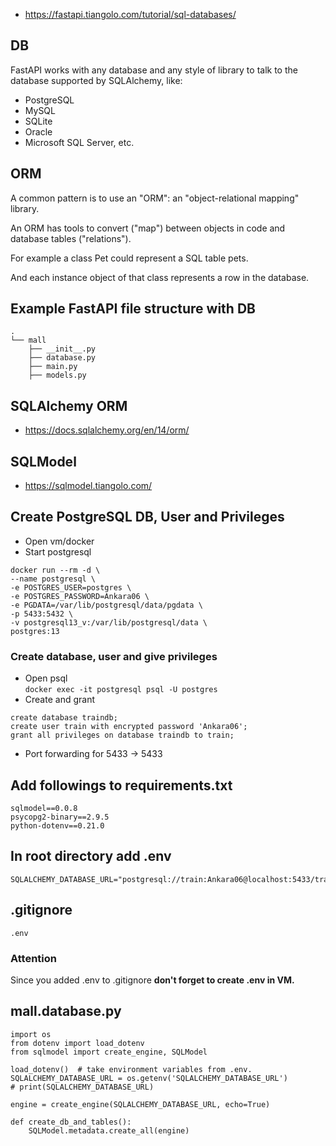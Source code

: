 - https://fastapi.tiangolo.com/tutorial/sql-databases/

## DB
FastAPI works with any database and any style of library to talk to the database supported by SQLAlchemy, like:

- PostgreSQL
- MySQL
- SQLite
- Oracle
- Microsoft SQL Server, etc.

## ORM
A common pattern is to use an "ORM": an "object-relational mapping" library.

An ORM has tools to convert ("map") between objects in code and database tables ("relations").

For example a class Pet could represent a SQL table pets.

And each instance object of that class represents a row in the database.

## Example FastAPI file structure with DB
```
.
└── mall
    ├── __init__.py
    ├── database.py
    ├── main.py
    ├── models.py
```

## SQLAlchemy ORM
- https://docs.sqlalchemy.org/en/14/orm/

## SQLModel
- https://sqlmodel.tiangolo.com/

## Create PostgreSQL DB, User and Privileges
- Open vm/docker
- Start postgresql
```
docker run --rm -d \
--name postgresql \
-e POSTGRES_USER=postgres \
-e POSTGRES_PASSWORD=Ankara06 \
-e PGDATA=/var/lib/postgresql/data/pgdata \
-p 5433:5432 \
-v postgresql13_v:/var/lib/postgresql/data \
postgres:13
```

### Create database, user and give privileges
- Open psql  
` docker exec -it postgresql psql -U postgres `
- Create and grant
```
create database traindb;
create user train with encrypted password 'Ankara06';
grant all privileges on database traindb to train;
```

- Port forwarding for 5433 -> 5433

## Add followings to requirements.txt
```
sqlmodel==0.0.8
psycopg2-binary==2.9.5
python-dotenv==0.21.0
```

## In root directory add .env 
```
SQLALCHEMY_DATABASE_URL="postgresql://train:Ankara06@localhost:5433/traindb"
```

## .gitignore
```
.env
```
### Attention
Since you added .env to .gitignore **don't forget to create .env in VM.**

## mall.database.py
```
import os
from dotenv import load_dotenv
from sqlmodel import create_engine, SQLModel

load_dotenv()  # take environment variables from .env.
SQLALCHEMY_DATABASE_URL = os.getenv('SQLALCHEMY_DATABASE_URL')
# print(SQLALCHEMY_DATABASE_URL)

engine = create_engine(SQLALCHEMY_DATABASE_URL, echo=True)

def create_db_and_tables():
    SQLModel.metadata.create_all(engine)
```
